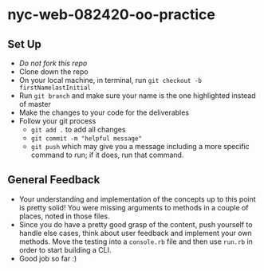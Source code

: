 # nyc-web-082420-oo-practice

## Set Up
- *Do not fork this repo*
- Clone down the repo
- On your local machine, in terminal, run `git checkout -b firstNamelastInitial`
- Run `git branch` and make sure your name is the one highlighted instead of master
- Make the changes to your code for the deliverables
- Follow your git process
    - `git add .` to add all changes
    - `git commit -m "helpful message"`
    - `git push` which may give you a message including a more specific command to run; if it does, run that command. 

<!-- 
Practice Deliverables
Patient
Patients should be initialized with an instance variable, impatience, set to 0
Patient#increase_impatience: should be a private method that increases impatience by 1 
Patient#inquire_appt_ready: should print that the doctor will be ready soon and increase patient impatience by 1
Patient.all: should return a list of all patient instances
Doctor
Doctor.all: should return a list of all doctor instances
Doctor#greet: should print a greeting that would make any patient feel welcomed! 
Doctor.find_by_speciality: should take a specialty string as an argument and return a list of the doctors who have that specialty  -->

## General Feedback
- Your understanding and implementation of the concepts up to this point is pretty solid! You were missing arguments to methods in a couple of places, noted in those files.
- Since you do have a pretty good grasp of the content, push yourself to handle else cases, think about user feedback and implement your own methods. Move the testing into a `console.rb` file and then use `run.rb` in order to start building a CLI. 
- Good job so far :) 